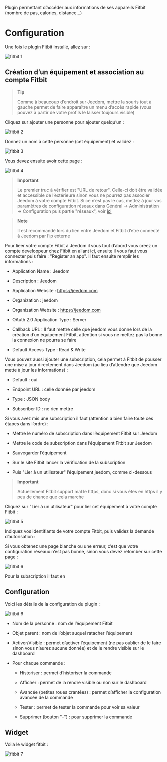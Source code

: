Plugin permettant d’accéder aux informations de ses appareils Fitbit
(nombre de pas, calories, distance…​)

Configuration
=============

Une fois le plugin Fitbit installé, allez sur :

![fitbit 1](../images/fitbit-1.JPG)

Création d’un équipement et association au compte Fitbit 
--------------------------------------------------------

> **Tip**
>
> Comme à beaucoup d’endroit sur Jeedom, mettre la souris tout à gauche
> permet de faire apparaître un menu d’accès rapide (vous pouvez à
> partir de votre profils le laisser toujours visible)

Cliquez sur ajouter une personne pour ajouter quelqu’un :

![fitbit 2](../images/fitbit-2.JPG)

Donnez un nom à cette personne (cet équipement) et validez :

![fitbit 3](../images/fitbit-3.JPG)

Vous devez ensuite avoir cette page :

![fitbit 4](../images/fitbit-4.JPG)

> **Important**
>
> Le premier truc à vérifier est "URL de retour". Celle-ci doit être
> validée et accessible de l’extérieure sinon vous ne pourrez pas
> associer Jeedom à votre compte Fitbit. Si ce n’est pas le cas, mettez
> à jour vos paramètres de configuration réseaux dans Général →
> Administration → Configuration puis partie "réseaux", voir
> [ici](https://www.jeedom.fr/doc/documentation/core/fr_FR/doc-core-administration.html.html#administration)

> **Note**
>
> Il est recommandé lors du lien entre Jeedom et Fitbit d’etre connecté
> à Jeedom par l’ip externe

Pour lieer votre compte Fitbit à Jeedom il vous tout d’abord vous creez
un compte developpeur chez Fitbit en allant
[ici](https://dev.fitbit.com/fr), ensuite il vous faut vous connecter
puis faire : "Register an app". Il faut ensuite remplir les informations
:

-   Application Name : Jeedom

-   Description : Jeedom

-   Application Website : <https://jeedom.com>

-   Organization : jeedom

-   Organization Website : <https://jeedom.com>

-   OAuth 2.0 Application Type : Server

-   Callback URL : Il faut mettre celle que jeedom vous donne lors de la
    création d’un équipement Fitbit, attention si vous ne mettez pas la
    bonne la connexion ne pourra se faire

-   Default Access Type : Read & Write

Vous pouvez aussi ajouter une subscription, cela permet à Fitbit de
pousser une mise à jour directement dans Jeedom (au lieu d’attendre que
Jeedom mette à jour les informations) :

-   Default : oui

-   Endpoint URL : celle donnée par jeedom

-   Type : JSON body

-   Subscriber ID : ne rien mettre

Si vous avez mis une subscription il faut (attention a bien faire toute
ces étapes dans l’ordre) :

-   Mettre le numéro de subscription dans l’équipement Fitbit sur Jeedom

-   Mettre le code de subscription dans l’équipement Fitbit sur Jeedom

-   Sauvegarder l’équipement

-   Sur le site Fitbit lancer la vérification de la subscription

-   Puis "Lier à un utilisateur" l’équipement jeedom, comme ci-dessous

> **Important**
>
> Actuellement Fitbit support mal le https, donc si vous êtes en https
> il y peu de chance que cela marche

Cliquez sur "Lier à un utilisateur" pour lier cet équipement à votre
compte Fitbit :

![fitbit 5](../images/fitbit-5.JPG)

Indiquez vos identifiants de votre compte Fitbit, puis validez la
demande d’autorisation :

Si vous obtenez une page blanche ou une erreur, c’est que votre
configuration réseaux n’est pas bonne, sinon vous devez retomber sur
cette page :

![fitbit 6](../images/fitbit-6.JPG)

Pour la subscription il faut en

Configuration
-------------

Voici les détails de la configuration du plugin :

![fitbit 6](../images/fitbit-6.JPG)

-   Nom de la personne : nom de l’équipement Fitbit

-   Objet parent : nom de l’objet auquel ratacher l’équipement

-   Activer/Visible : permet d’activer l’équipement (ne pas oublier de
    le faire sinon vous n’aurez aucune donnée) et de le rendre visible
    sur le dashboard

-   Pour chaque commande :

    -   Historiser : permet d’historiser la commande

    -   Afficher : permet de la rendre visible ou non sur le dashboard

    -   Avancée (petites roues crantées) : permet d’afficher la
        configuration avancée de la commande

    -   Tester : permet de tester la commande pour voir sa valeur

    -   Supprimer (bouton "-") : pour supprimer la commande

Widget 
------

Voila le widget fitbit :

![fitbit 7](../images/fitbit-7.JPG)

